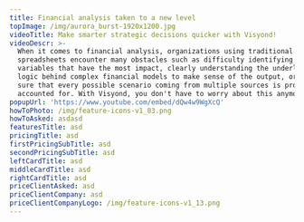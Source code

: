 ```yaml
---
title: Financial analysis taken to a new level
topImage: /img/aurora_burst-1920x1200.jpg
videoTitle: Make smarter strategic decisions quicker with Visyond!
videoDescr: >-
  When it comes to financial analysis, organizations using traditional
  spreadsheets encounter many obstacles such as difficulty identifying key
  variables that have the most impact, clearly understanding the underlying
  logic behind complex financial models to make sense of the output, or making
  sure that every possible scenario coming from multiple sources is properly
  accounted for. With Visyond, you don't have to worry about this anymore.
popupUrl: 'https://www.youtube.com/embed/dQw4w9WgXcQ'
howToPhoto: /img/feature-icons-v1_03.png
howToAsked: asdasd
featuresTitle: asd
pricingTitle: asd
firstPricingSubTitle: asd
secondPricingSubTitle: asd
leftCardTitle: asd
middleCardTitle: asd
rightCardTitle: asd
priceClientAsked: asd
priceClientCompany: asd
priceClientCompanyLogo: /img/feature-icons-v1_13.png
---
```


